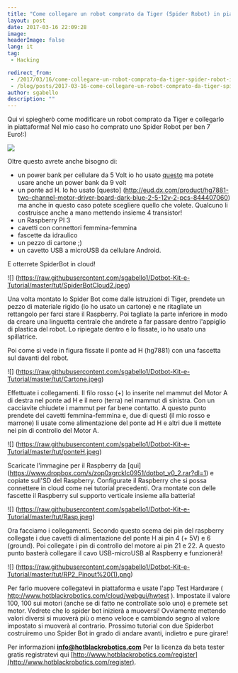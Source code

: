 ```yaml
---
title: "Come collegare un robot comprato da Tiger (Spider Robot) in piattaforma cloud !!"
layout: post
date: 2017-03-16 22:09:28
image:
headerImage: false
lang: it
tag:
 - Hacking

redirect_from: 
 - /2017/03/16/come-collegare-un-robot-comprato-da-tiger-spider-robot-in-piattaforma-cloud/
 - /blog/posts/2017-03-16-come-collegare-un-robot-comprato-da-tiger-spider-robot-in-piattaforma-cloud
author: sgabello
description: ""
---
```


Qui vi spiegherò come modificare un robot comprato da Tiger e collegarlo in piattaforma! Nel mio caso ho comprato uno Spider Robot per ben 7 Euro!:)

![](https://pbs.twimg.com/media/CWmEXs7WUAABSLl.jpg)

Oltre questo avrete anche bisogno di:

* un power bank per cellulare da 5 Volt io ho usato [questo](http://www.dx.com/p/cylinder-shaped-external-6000mah-emergency-power-battery-charger-for-iphone-cell-phone-silver-206652#.WFFUEh9ifCI) ma potete usare anche un power bank da 9 volt
* un ponte ad H. Io ho usato [questo] (http://eud.dx.com/product/hg7881-two-channel-motor-driver-board-dark-blue-2-5-12v-2-pcs-844407060) ma anche in questo caso potete scegliere quello che volete. Qualcuno li costruisce anche a mano mettendo insieme 4 transistor!
* un Raspberry PI 3
* cavetti con connettori femmina-femmina
* fascette da idraulico
* un pezzo di cartone ;)
* un cavetto USB a microUSB da cellulare Android.

E otterrete SpiderBot in cloud!

![] (https://raw.githubusercontent.com/sgabello1/Dotbot-Kit-e-Tutorial/master/tut/SpiderBotCloud2.jpeg)

Una volta montato lo Spider Bot come dalle istruzioni di Tiger, prendete un pezzo di materiale rigido  (io ho usato un cartone) e ne ritagliate un rettangolo per farci stare il Raspberry. Poi tagliate la parte inferiore in modo da creare una linguetta centrale che andrete a far passare dentro l'appiglio di plastica del robot. Lo ripiegate dentro e lo fissate, io ho usato una spillatrice.

Poi come si vede in figura fissate il ponte ad H (hg7881) con una fascetta sul davanti del robot.  

![] (https://raw.githubusercontent.com/sgabello1/Dotbot-Kit-e-Tutorial/master/tut/Cartone.jpeg)

Effettuate i collegamenti. Il filo rosso (+) lo inserite nel mammut del Motor A di destra nel ponte ad H e il nero (terra) nel mammut di sinistra. Con un cacciavite chiudete i mammut per far bene contatto. A questo punto prendete dei cavetti femmina-femmina e, due di questi (il mio rosso e marrone) li usate come alimentazione del ponte ad H e altri due li mettete nei pin di controllo del Motor A.

![] (https://raw.githubusercontent.com/sgabello1/Dotbot-Kit-e-Tutorial/master/tut/ponteH.jpeg)

Scaricate l'immagine per il Raspberry da [qui] (https://www.dropbox.com/s/zop0xgrcklc0951/dotbot_v0_2.rar?dl=1) e copiate sull'SD del Raspberry. Configurate il Raspberry che si possa connettere in cloud come nei tutorial precedenti. Ora montate con delle fascette il Raspberry sul supporto verticale insieme alla batteria!

![] (https://raw.githubusercontent.com/sgabello1/Dotbot-Kit-e-Tutorial/master/tut/Rasp.jpeg)

Ora facciamo i collegamenti. Secondo questo scema dei pin del raspberry collegate i due cavetti di alimentazione del ponte H ai pin 4 (+ 5V) e 6 (ground). Poi collegate i pin di controllo del motore ai pin 21 e 22. A questo punto basterà collegare il cavo USB-microUSB al Raspberry e funzionerà!

![] (https://raw.githubusercontent.com/sgabello1/Dotbot-Kit-e-Tutorial/master/tut/RP2_Pinout%20(1).png)

Per farlo muovere collegatevi in piattaforma e usate l'app Test Hardware ( http://www.hotblackrobotics.com/cloud/webgui/hwtest ). Impostate il valore 100, 100 sui motori (anche se di fatto ne controllate solo uno) e premete set motor. Vedrete che lo spider bot inizierà a muoversi! Ovviamente mettendo valori diversi si muoverà più o meno veloce e cambiando segno al valore impostato si muoverà al contrario. Prossimo tutorial con due Spiderbot costruiremo uno Spider Bot in grado di andare avanti, indietro e pure girare!

Per informazioni **info@hotblackrobotics.com**
Per la licenza da beta tester gratis registratevi qui [http://www.hotblackrobotics.com/register](http://www.hotblackrobotics.com/register).
